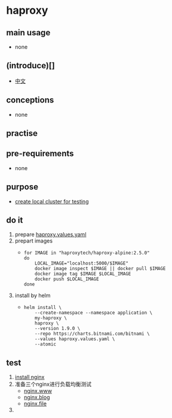 # haproxy

## main usage

* none

## (introduce)[]
* [中文](haproxy/haproxy.intriduce.md)

## conceptions

* none

## practise

## pre-requirements

* none

## purpose

* [create local cluster for testing](../create.local.cluster.with.kind.md)

## do it

1. prepare [haproxy.values.yaml](haproxy/haproxy.values.yaml.md)
2. prepart images
   * ```shell
     for IMAGE in "haproxytech/haproxy-alpine:2.5.0" 
     do
         LOCAL_IMAGE="localhost:5000/$IMAGE"
         docker image inspect $IMAGE || docker pull $IMAGE
         docker image tag $IMAGE $LOCAL_IMAGE
         docker push $LOCAL_IMAGE
     done
     ```
3. install by helm
   * ```shell
     helm install \
         --create-namespace --namespace application \
         my-haproxy \
         haproxy \
         --version 1.9.0 \
         --repo https://charts.bitnami.com/bitnami \
         --values haproxy.values.yaml \
         --atomic
     ```

## test
1. [install nginx](/kubernetes/basic%20components/nginx.web.md)
2. 准备三个nginx进行负载均衡测试
   * [nginx.www]()
   * [nginx.blog]()
   * [nginx.file]()
3.  
    




















